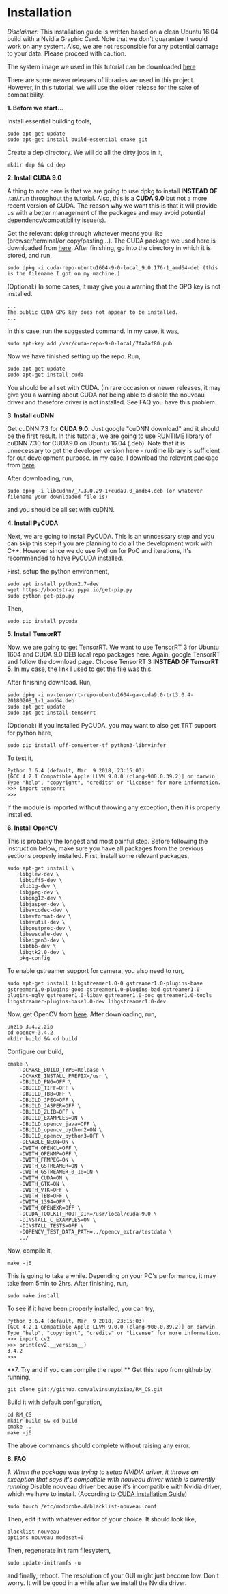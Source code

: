 # Installation

*Disclaimer:*
This installation guide is written based on a clean Ubuntu 16.04 build with a Nvidia Graphic Card. Note that we don't guarantee it would work on any system. Also, we are not responsible for any potential damage to your data. Please proceed with caution.

The system image we used in this tutorial can be downloaded [here](http://mirrors.lug.mtu.edu/ubuntu-releases/16.04/ubuntu-16.04.5-desktop-amd64.iso)

There are some newer releases of libraries we used in this project. However, in this tutorial, we will use the older release for the sake of compatibility.

**1. Before we start...**

Install essential building tools,
```
sudo apt-get update
sudo apt-get install build-essential cmake git
```
Create a dep directory. We will do all the dirty jobs in it,
```
mkdir dep && cd dep
```

**2. Install CUDA 9.0**

A thing to note here is that we are going to use dpkg to install **INSTEAD OF** .tar/.run throughout the tutorial. Also, this is a **CUDA 9.0** but not a more recent version of CUDA. The reason why we want this is that it will provide us with a better management of the packages and may avoid potential dependency/compatibility issue(s).

Get the relevant dpkg through whatever means you like (browser/terminal/or copy/pasting...). The CUDA package we used here is downloaded from [here](https://developer.nvidia.com/compute/cuda/9.0/Prod/local_installers/cuda-repo-ubuntu1604-9-0-local_9.0.176-1_amd64-deb). After finishing, go into the directory in which it is stored, and run,
```
sudo dpkg -i cuda-repo-ubuntu1604-9-0-local_9.0.176-1_amd64-deb (this is the filename I got on my machine.)
```

(Optional:) In some cases, it may give you a warning that the GPG key is not installed.
```
...
The public CUDA GPG key does not appear to be installed.
...
```
In this case, run the suggested command. In my case, it was,
```
sudo apt-key add /var/cuda-repo-9-0-local/7fa2af80.pub
```

Now we have finished setting up the repo. Run,
```
sudo apt-get update
sudo apt-get install cuda
```

You should be all set with CUDA. (In rare occasion or newer releases, it may give you a warning about CUDA not being able to disable the nouveau driver and therefore driver is not installed. See FAQ you have this problem.

**3. Install cuDNN**

Get cuDNN 7.3 for **CUDA 9.0**. Just google "cuDNN download" and it should be the first result. In this tutorial, we are going to use RUNTIME library of cuDNN 7.30 for CUDA9.0 on Ubuntu 16.04 (.deb). Note that it is unnecessary to get the developer version here - runtime library is sufficient for out development purpose. In my case, I download the relevant package from [here](https://developer.nvidia.com/compute/machine-learning/cudnn/secure/v7.3.0/prod/9.0_2018920/Ubuntu16_04-x64/libcudnn7_7.3.0.29-1-cuda9.0_amd64).

After downloading, run,
```
sudo dpkg -i libcudnn7_7.3.0.29-1+cuda9.0_amd64.deb (or whatever filename your downloaded file is)
```
and you should be all set with cuDNN.

**4. Install PyCUDA**

Next, we are going to install PyCUDA. This is an unncessary step and you can skip this step if you are planning to do all the development work with C++. However since we do use Python for PoC and iterations, it's recommended to have PyCUDA installed.

First, setup the python environment,
```
sudo apt install python2.7-dev
wget https://bootstrap.pypa.io/get-pip.py
sudo python get-pip.py
```
Then,
```
sudo pip install pycuda
```

**5. Install TensorRT**

Now, we are going to get TensorRT. We want to use TensorRT 3 for Ubuntu 1604 and CUDA 9.0 DEB local repo packages here. Again, google TensorRT and follow the download page. Choose TensorRT 3 **INSTEAD OF TensorRT 5**. In my case, the link I used to get the file was [this](https://developer.nvidia.com/compute/machine-learning/tensorrt/3.0/ga/nv-tensorrt-repo-ubuntu1604-ga-cuda9.0-trt3.0.4-20180208_1-1_amd64-deb).

After finishing download. Run,
```
sudo dpkg -i nv-tensorrt-repo-ubuntu1604-ga-cuda9.0-trt3.0.4-20180208_1-1_amd64.deb
sudo apt-get update
sudo apt-get install tensorrt
```
(Optional:) If you installed PyCUDA, you may want to also get TRT support for python here,
```
sudo pip install uff-converter-tf python3-libnvinfer
```
To test it,
```
Python 3.6.4 (default, Mar  9 2018, 23:15:03) 
[GCC 4.2.1 Compatible Apple LLVM 9.0.0 (clang-900.0.39.2)] on darwin
Type "help", "copyright", "credits" or "license" for more information.
>>> import tensorrt
>>> 
```

If the module is imported without throwing any exception, then it is properly installed.

**6. Install OpenCV**

This is probably the longest and most painful step. Before following the instruction below, make sure you have all packages from the previous sections properly installed. First, install some relevant packages,
```
sudo apt-get install \
    libglew-dev \
    libtiff5-dev \
    zlib1g-dev \
    libjpeg-dev \
    libpng12-dev \
    libjasper-dev \
    libavcodec-dev \
    libavformat-dev \
    libavutil-dev \
    libpostproc-dev \
    libswscale-dev \
    libeigen3-dev \
    libtbb-dev \
    libgtk2.0-dev \
    pkg-config
```
To enable gstreamer support for camera, you also need to run,
```
sudo apt-get install libgstreamer1.0-0 gstreamer1.0-plugins-base gstreamer1.0-plugins-good gstreamer1.0-plugins-bad gstreamer1.0-plugins-ugly gstreamer1.0-libav gstreamer1.0-doc gstreamer1.0-tools libgstreamer-plugins-base1.0-dev libgstreamer1.0-dev
```
Now, get OpenCV from [here](https://github.com/opencv/opencv/archive/3.4.2.zip). After downloading, run,
```
unzip 3.4.2.zip
cd opencv-3.4.2
mkdir build && cd build
```
Configure our build,
```
cmake \
    -DCMAKE_BUILD_TYPE=Release \
    -DCMAKE_INSTALL_PREFIX=/usr \
    -DBUILD_PNG=OFF \
    -DBUILD_TIFF=OFF \
    -DBUILD_TBB=OFF \
    -DBUILD_JPEG=OFF \
    -DBUILD_JASPER=OFF \
    -DBUILD_ZLIB=OFF \
    -DBUILD_EXAMPLES=ON \
    -DBUILD_opencv_java=OFF \
    -DBUILD_opencv_python2=ON \
    -DBUILD_opencv_python3=OFF \
    -DENABLE_NEON=ON \
    -DWITH_OPENCL=OFF \
    -DWITH_OPENMP=OFF \
    -DWITH_FFMPEG=ON \
    -DWITH_GSTREAMER=ON \
    -DWITH_GSTREAMER_0_10=ON \
    -DWITH_CUDA=ON \
    -DWITH_GTK=ON \
    -DWITH_VTK=OFF \
    -DWITH_TBB=OFF \
    -DWITH_1394=OFF \
    -DWITH_OPENEXR=OFF \
    -DCUDA_TOOLKIT_ROOT_DIR=/usr/local/cuda-9.0 \
    -DINSTALL_C_EXAMPLES=ON \
    -DINSTALL_TESTS=OFF \
    -DOPENCV_TEST_DATA_PATH=../opencv_extra/testdata \
    ../
```
Now, compile it,
```
make -j6
```
This is going to take a while. Depending on your PC's performance, it may take from 5min to 2hrs. After finishing, run,
```
sudo make install
```
To see if it have been properly installed, you can try,
```
Python 3.6.4 (default, Mar  9 2018, 23:15:03) 
[GCC 4.2.1 Compatible Apple LLVM 9.0.0 (clang-900.0.39.2)] on darwin
Type "help", "copyright", "credits" or "license" for more information.
>>> import cv2
>>> print(cv2.__version__)
3.4.2
>>> 
```

**7. Try and if you can compile the repo! **
Get this repo from github by running,

```
git clone git://github.com/alvinsunyixiao/RM_CS.git
```
Build it with default configuration,
```
cd RM_CS
mkdir build && cd build
cmake ..
make -j6
```
The above commands should complete without raising any error.

**8. FAQ**

*1. When the package was trying to setup NVIDIA driver, it throws an exception that says it's compatible with nouveau driver which is currently running*
Disable nouveau driver because it's incompatible with Nvidia driver, which we have to install. (According to [CUDA installation Guide](http://docs.nvidia.com/cuda/cuda-installation-guide-linux/index.html#pre-installation-actions))
```
sudo touch /etc/modprobe.d/blacklist-nouveau.conf
```
Then, edit it with whatever editor of your choice. It should look like,
```
blacklist nouveau
options nouveau modeset=0
```
Then, regenerate init ram filesystem,
```
sudo update-initramfs -u
```
and finally, reboot. The resolution of your GUI might just become low. Don't worry. It will be good in a while after we install the Nvidia driver.
